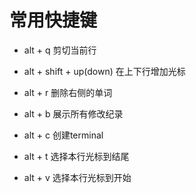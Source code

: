 # 常用快捷键

* alt + q 剪切当前行

* alt + shift + up(down) 在上下行增加光标

* alt + r 删除右侧的单词

* alt + b 展示所有修改纪录

* alt + c 创建terminal

* alt + t 选择本行光标到结尾

* alt + v 选择本行光标到开始